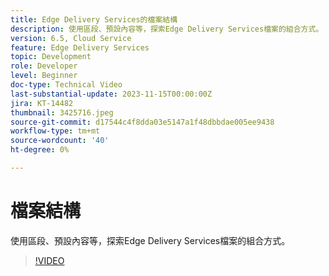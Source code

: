 ```yaml
---
title: Edge Delivery Services的檔案結構
description: 使用區段、預設內容等，探索Edge Delivery Services檔案的組合方式。
version: 6.5, Cloud Service
feature: Edge Delivery Services
topic: Development
role: Developer
level: Beginner
doc-type: Technical Video
last-substantial-update: 2023-11-15T00:00:00Z
jira: KT-14482
thumbnail: 3425716.jpeg
source-git-commit: d17544c4f8dda03e5147a1f48dbbdae005ee9438
workflow-type: tm+mt
source-wordcount: '40'
ht-degree: 0%

---
```



# 檔案結構

使用區段、預設內容等，探索Edge Delivery Services檔案的組合方式。

>[!VIDEO](https://video.tv.adobe.com/v/3425716/?learn=on)
